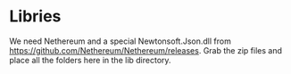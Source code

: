 # Libries

We need Nethereum and a special Newtonsoft.Json.dll from https://github.com/Nethereum/Nethereum/releases. Grab the zip files and place all the folders here in the lib directory.